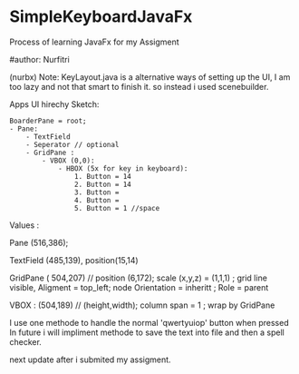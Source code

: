 # SimpleKeyboardJavaFx
Process of learning JavaFx for my Assigment

#author: Nurfitri

(nurbx)
Note:
KeyLayout.java is a alternative ways of setting up the UI, I am too lazy and not that smart to finish it. 
so instead i used scenebuilder. 

Apps UI hirechy Sketch:

	BoarderPane = root;
	- Pane:
		- TextField
		- Seperator // optional
		- GridPane :
			- VBOX (0,0):
				- HBOX (5x for key in keyboard):
					1. Button = 14
					2. Button = 14
					3. Button = 
					4. Button = 
					5. Button = 1 //space



Values :

Pane (516,386); 

TextField (485,139), position(15,14)

GridPane ( 504,207) // position (6,172); scale (x,y,z) = (1,1,1) ; grid line visible, Aligment = top_left; node Orientation = inheritt ; Role = parent


VBOX : (504,189) // (height,width); column span = 1 ; wrap by GridPane

 I use one methode to handle the normal 'qwertyuiop' button when pressed
 In future i will impliment methode to save the text into file and then a spell checker.
 
 next update after i submited my assigment.

